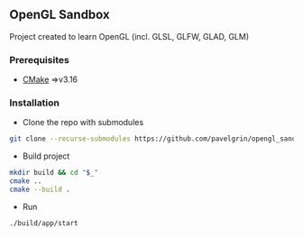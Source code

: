 ## OpenGL Sandbox

Project created to learn OpenGL (incl. GLSL, GLFW, GLAD, GLM)

### Prerequisites

* [CMake](https://cmake.org/install) =>v3.16

### Installation

* Clone the repo with submodules

```bash
git clone --recurse-submodules https://github.com/pavelgrin/opengl_sandbox
```

* Build project

```bash
mkdir build && cd "$_"
cmake ..
cmake --build .
```

* Run

```bash
./build/app/start
```
